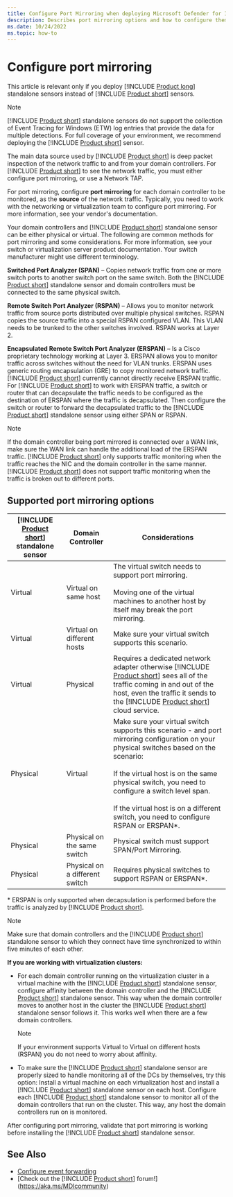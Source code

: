 ```yaml
---
title: Configure Port Mirroring when deploying Microsoft Defender for Identity
description: Describes port mirroring options and how to configure them for Microsoft Defender for Identity
ms.date: 10/24/2022
ms.topic: how-to
---
```


# Configure port mirroring

This article is relevant only if you deploy [!INCLUDE [Product long](includes/product-long.md)] standalone sensors instead of [!INCLUDE [Product short](includes/product-short.md)] sensors.

> [!NOTE]
> [!INCLUDE [Product short](includes/product-short.md)] standalone sensors do not support the collection of Event Tracing for Windows (ETW) log entries that provide the data for multiple detections. For full coverage of your environment, we recommend deploying the [!INCLUDE [Product short](includes/product-short.md)] sensor.

The main data source used by [!INCLUDE [Product short](includes/product-short.md)] is deep packet inspection of the network traffic to and from your domain controllers. For [!INCLUDE [Product short](includes/product-short.md)] to see the network traffic, you must either configure port mirroring, or use a Network TAP.

For port mirroring, configure **port mirroring** for each domain controller to be monitored, as the **source** of the network traffic. Typically, you need to work with the networking or virtualization team to configure port mirroring.
For more information, see your vendor's documentation.

Your domain controllers and [!INCLUDE [Product short](includes/product-short.md)] standalone sensor can be either physical or virtual. The following are common methods for port mirroring and some considerations. For more information, see your switch or virtualization server product documentation. Your switch manufacturer might use different terminology.

**Switched Port Analyzer (SPAN)** – Copies network traffic from one or more switch ports to another switch port on the same switch. Both the [!INCLUDE [Product short](includes/product-short.md)] standalone sensor and domain controllers must be connected to the same physical switch.

**Remote Switch Port Analyzer (RSPAN)**  – Allows you to monitor network traffic from source ports distributed over multiple physical switches. RSPAN copies the source traffic into a special RSPAN configured VLAN. This VLAN needs to be trunked to the other switches involved. RSPAN works at Layer 2.

**Encapsulated Remote Switch Port Analyzer (ERSPAN)** – Is a Cisco proprietary technology working at Layer 3. ERSPAN allows you to monitor traffic across switches without the need for VLAN trunks. ERSPAN uses generic routing encapsulation (GRE) to copy monitored network traffic. [!INCLUDE [Product short](includes/product-short.md)] currently cannot directly receive ERSPAN traffic. For [!INCLUDE [Product short](includes/product-short.md)] to work with ERSPAN traffic, a switch or router that can decapsulate the traffic needs to be configured as the destination of ERSPAN where the traffic is decapsulated. Then configure the switch or router to forward the decapsulated traffic to the [!INCLUDE [Product short](includes/product-short.md)] standalone sensor using either SPAN or RSPAN.

> [!NOTE]
> If the domain controller being port mirrored is connected over a WAN link, make sure the WAN link can handle the additional load of the ERSPAN traffic.
> [!INCLUDE [Product short](includes/product-short.md)] only supports traffic monitoring when the traffic reaches the NIC and the domain controller in the same manner. [!INCLUDE [Product short](includes/product-short.md)] does not support traffic monitoring when the traffic is broken out to different ports.

## Supported port mirroring options

|[!INCLUDE [Product short](includes/product-short.md)] standalone sensor|Domain Controller|Considerations|
|---------------|---------------------|------------------|
|Virtual|Virtual on same host|The virtual switch needs to support port mirroring.<br /><br />Moving one of the virtual machines to another host by itself may break the port mirroring.|
|Virtual|Virtual on different hosts|Make sure your virtual switch supports this scenario.|
|Virtual|Physical|Requires a dedicated network adapter otherwise [!INCLUDE [Product short](includes/product-short.md)] sees all of the traffic coming in and out of the host, even the traffic it sends to the [!INCLUDE [Product short](includes/product-short.md)] cloud service.|
|Physical|Virtual|Make sure your virtual switch supports this scenario - and port mirroring configuration on your physical switches based on the scenario:<br /><br />If the virtual host is on the same physical switch, you need to configure a switch level span.<br /><br />If the virtual host is on a different switch, you need to configure RSPAN or ERSPAN&#42;.|
|Physical|Physical on the same switch|Physical switch must support SPAN/Port Mirroring.|
|Physical|Physical on a different switch|Requires physical switches to support RSPAN or ERSPAN&#42;.|

&#42; ERSPAN is only supported when decapsulation is performed before the traffic is analyzed by [!INCLUDE [Product short](includes/product-short.md)].

> [!NOTE]
> Make sure that domain controllers and the [!INCLUDE [Product short](includes/product-short.md)] standalone sensor to which they connect have time synchronized to within five minutes of each other.

**If you are working with virtualization clusters:**

- For each domain controller running on the virtualization cluster in a virtual machine with the [!INCLUDE [Product short](includes/product-short.md)] standalone sensor,  configure affinity between the domain controller and the [!INCLUDE [Product short](includes/product-short.md)] standalone sensor. This way when the domain controller moves to another host in the cluster the [!INCLUDE [Product short](includes/product-short.md)] standalone sensor follows it. This works well when there are a few domain controllers.

  > [!NOTE]
  > If your environment supports Virtual to Virtual on different hosts (RSPAN) you do not need to worry about affinity.

- To make sure the [!INCLUDE [Product short](includes/product-short.md)] standalone sensor are properly sized to handle monitoring all of the DCs by themselves, try this option: Install a virtual machine on each virtualization host and install a [!INCLUDE [Product short](includes/product-short.md)] standalone sensor on each host. Configure each [!INCLUDE [Product short](includes/product-short.md)] standalone sensor to monitor all of the domain controllers  that run on the cluster. This way, any host the domain controllers run on is monitored.

After configuring port mirroring, validate that port mirroring is working before installing the [!INCLUDE [Product short](includes/product-short.md)] standalone sensor.

## See Also

- [Configure event forwarding](configure-event-forwarding.md)
- [Check out the [!INCLUDE [Product short](includes/product-short.md)] forum!](<https://aka.ms/MDIcommunity>)
